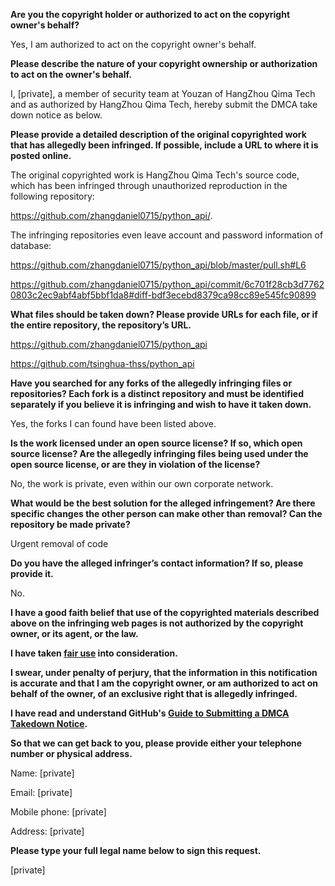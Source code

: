 **Are you the copyright holder or authorized to act on the copyright owner's behalf?**

Yes, I am authorized to act on the copyright owner's behalf.

**Please describe the nature of your copyright ownership or authorization to act on the owner's behalf.**

I, [private], a member of security team at Youzan of HangZhou Qima Tech and as authorized by HangZhou Qima Tech, hereby submit the DMCA take down notice as below.

**Please provide a detailed description of the original copyrighted work that has allegedly been infringed. If possible, include a URL to where it is posted online.**

The original copyrighted work is HangZhou Qima Tech's source code, which has been infringed through unauthorized reproduction in the following repository:

https://github.com/zhangdaniel0715/python_api/.

The infringing repositories even leave account and password information of database:

https://github.com/zhangdaniel0715/python_api/blob/master/pull.sh#L6

https://github.com/zhangdaniel0715/python_api/commit/6c701f28cb3d77620803c2ec9abf4abf5bbf1da8#diff-bdf3ecebd8379ca98cc89e545fc90899

**What files should be taken down? Please provide URLs for each file, or if the entire repository, the repository’s URL.**

https://github.com/zhangdaniel0715/python_api

https://github.com/tsinghua-thss/python_api

**Have you searched for any forks of the allegedly infringing files or repositories? Each fork is a distinct repository and must be identified separately if you believe it is infringing and wish to have it taken down.**

Yes, the forks I can found have been listed above.

**Is the work licensed under an open source license? If so, which open source license? Are the allegedly infringing files being used under the open source license, or are they in violation of the license?**

No, the work is private, even within our own corporate network.

**What would be the best solution for the alleged infringement? Are there specific changes the other person can make other than removal? Can the repository be made private?**

Urgent removal of code

**Do you have the alleged infringer’s contact information? If so, please provide it.**

No.

**I have a good faith belief that use of the copyrighted materials described above on the infringing web pages is not authorized by the copyright owner, or its agent, or the law.**

**I have taken <a href="https://www.lumendatabase.org/topics/22">fair use</a> into consideration.**

**I swear, under penalty of perjury, that the information in this notification is accurate and that I am the copyright owner, or am authorized to act on behalf of the owner, of an exclusive right that is allegedly infringed.**

**I have read and understand GitHub's <a href="https://docs.github.com/articles/guide-to-submitting-a-dmca-takedown-notice/">Guide to Submitting a DMCA Takedown Notice</a>.**

**So that we can get back to you, please provide either your telephone number or physical address.**

Name: [private]

Email: [private]

Mobile phone: [private]

Address: [private]

**Please type your full legal name below to sign this request.**

[private]
